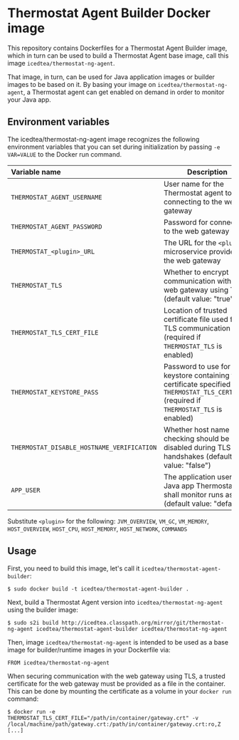 Thermostat Agent Builder Docker image
=============================

This repository contains Dockerfiles for a Thermostat Agent Builder image, which in turn
can be used to build a Thermostat Agent base image, call this image `icedtea/thermostat-ng-agent`.

That image, in turn, can be used for Java application images or builder images to be based on it.
By basing your image on `icedtea/thermostat-ng-agent`, a Thermostat agent can get enabled on demand in
order to monitor your Java app.

Environment variables
---------------------------------

The icedtea/thermostat-ng-agent image recognizes the following environment
variables that you can set during initialization by passing `-e VAR=VALUE` to
the Docker run command.

|    Variable name              |    Description                              |
| :---------------------------- | -----------------------------------------   |
|  `THERMOSTAT_AGENT_USERNAME`  | User name for the Thermostat agent to use connecting to the web gateway |
|  `THERMOSTAT_AGENT_PASSWORD`  | Password for connecting to the web gateway          |
|  `THERMOSTAT_<plugin>_URL`    | The URL for the `<plugin>` microservice provided by the web gateway     |
|  `THERMOSTAT_TLS`             | Whether to encrypt communication with the web gateway using TLS (default value: "true") |
|  `THERMOSTAT_TLS_CERT_FILE`   | Location of trusted certificate file used for TLS communication (required if `THERMOSTAT_TLS` is enabled) |
|  `THERMOSTAT_KEYSTORE_PASS`   | Password to use for the keystore containing the certificate specified in `THERMOSTAT_TLS_CERT_FILE` (required if `THERMOSTAT_TLS` is enabled) |
|  `THERMOSTAT_DISABLE_HOSTNAME_VERIFICATION` | Whether host name checking should be disabled during TLS handshakes (default value: "false") |
|  `APP_USER`                   | The application user the Java app Thermostat shall monitor runs as (default value: "default") |

Substitute `<plugin>` for the following:
`JVM_OVERVIEW`, `VM_GC`, `VM_MEMORY`, `HOST_OVERVIEW`, `HOST_CPU`, `HOST_MEMORY`, `HOST_NETWORK`, `COMMANDS`

Usage
---------------------------------
First, you need to build this image, let's call it `icedtea/thermostat-agent-builder`:

    $ sudo docker build -t icedtea/thermostat-agent-builder .

Next, build a Thermostat Agent version into `icedtea/thermostat-ng-agent` using the builder
image:

    $ sudo s2i build http://icedtea.classpath.org/mirror/git/thermostat-ng-agent icedtea/thermostat-agent-builder icedtea/thermostat-ng-agent

Then, image `icedtea/thermostat-ng-agent` is intended to be used as a base image for builder/runtime images in your
Dockerfile via:

    FROM icedtea/thermostat-ng-agent

When securing communication with the web gateway using TLS, a trusted certificate for the web gateway must be provided as a file in the container.
This can be done by mounting the certificate as a volume in your `docker run` command:

    $ docker run -e THERMOSTAT_TLS_CERT_FILE="/path/in/container/gateway.crt" -v /local/machine/path/gateway.crt:/path/in/container/gateway.crt:ro,Z [...]
